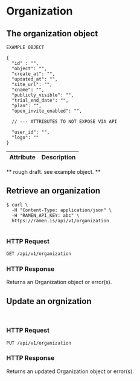 # Organization

## The organization object

```shell
EXAMPLE OBJECT

{
  "id" : "", 
  "object": "",
  "create_at": "", 
  "updated_at": "",  
  "site_url": "", 
  "cname": "", 
  "publicly_visible": "", 
  "trial_end_date": "", 
  "plan": "", 
  "open_invite_enabled": "",

  // --- ATTRIBUTES TO NOT EXPOSE VIA API

  "user_id": "", 
  "logo": ""
}
```

Attribute           | Description
--------------------|------------
** rough draft. see example object. **

## Retrieve an organization

```shell
$ curl \
  -H "Content-Type: application/json" \
  -H "RAMEN_API_KEY: abc" \
  https://ramen.is/api/v1/organization
```

```ruby
```

### HTTP Request
`GET /api/v1/organization`

### HTTP Response
Returns an Organization object or error(s).


## Update an orgnization 

```shell
```

```ruby
```

### HTTP Request
`PUT /api/v1/organization`

### HTTP Response
Returns an updated Organization object or error(s).
